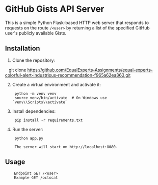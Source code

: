 # GitHub Gists API Server

This is a simple Python Flask-based HTTP web server that responds to requests on the route `/<user>` by returning a list of the specified GitHub user's publicly available Gists.

## Installation

1. Clone the repository:

       git clone https://github.com/EqualExperts-Assignments/equal-experts-colorful-alert-industrious-recommendation-f965a62ea363.git

2. Create a virtual environment and activate it:

        python -m venv venv
        source venv/bin/activate  # On Windows use `venv\\Scripts\\activate`

3. Install dependencies:

        pip install -r requirements.txt

4. Run the server:

        python app.py

        The server will start on http://localhost:8080.

## Usage

        Endpoint GET /<user>
        Example GET /octocat
